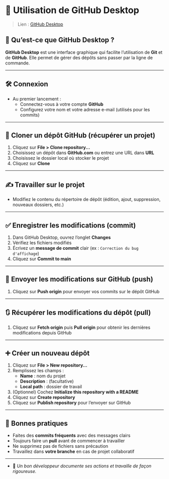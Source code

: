 # 📘 Utilisation de GitHub Desktop

> Lien : [GitHub Desktop](https://github.com/apps/desktop)

## 🔰 Qu’est-ce que GitHub Desktop ?

**GitHub Desktop** est une interface graphique qui facilite l’utilisation de **Git** et de **GitHub**. Elle permet de gérer des dépôts sans passer par la ligne de commande.

---

## 🛠️ Connexion

- Au premier lancement :
  - Connectez-vous à votre compte **GitHub**
  - Configurez votre nom et votre adresse e-mail (utilisés pour les commits)

---

## 📁 Cloner un dépôt GitHub (récupérer un projet)

1. Cliquez sur **File > Clone repository...**
2. Choisissez un dépôt dans **GitHub.com** ou entrez une URL dans **URL**
3. Choisissez le dossier local où stocker le projet
4. Cliquez sur **Clone**

---

## ✍️ Travailler sur le projet

- Modifiez le contenu du répertoire de dépôt (édition, ajout, suppression, nouveaux dossiers, etc.)

---

## ✅ Enregistrer les modifications (commit)

1. Dans GitHub Desktop, ouvrez l’onglet **Changes**
2. Vérifiez les fichiers modifiés
3. Écrivez un **message de commit** clair (ex : `Correction du bug d'affichage`)
4. Cliquez sur **Commit to main**

---

## 🔄 Envoyer les modifications sur GitHub (push)

1. Cliquez sur **Push origin** pour envoyer vos commits sur le dépôt GitHub

---

## 🔃 Récupérer les modifications du dépôt (pull)

1. Cliquez sur **Fetch origin** puis **Pull origin** pour obtenir les dernières modifications depuis GitHub

---

## ➕ Créer un nouveau dépôt

1. Cliquez sur **File > New repository...**
2. Remplissez les champs :
   - **Name** : nom du projet
   - **Description** : (facultative)
   - **Local path** : dossier de travail
3. (Optionnel) Cochez **Initialize this repository with a README**
4. Cliquez sur **Create repository**
5. Cliquez sur **Publish repository** pour l’envoyer sur GitHub

---

## 📌 Bonnes pratiques

- Faites des **commits fréquents** avec des messages clairs
- Toujours faire un **pull** avant de commencer à travailler
- Ne supprimez pas de fichiers sans précaution
- Travaillez dans **votre branche** en cas de projet collaboratif

---

- 🧠 *Un bon développeur documente ses actions et travaille de façon rigoureuse.*
